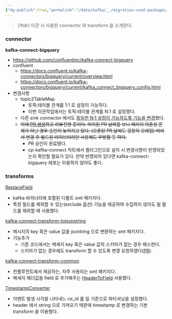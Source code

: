 ```yaml
---
{"dg-publish":true,"permalink":"/data/kafka/__/migration-used-packages/","tags":["kafka","connect"]}
---
```




> [!tldr]
> 이관 시 사용한 connector 와 transform 을 소개한다.


### connector


**kafka-connect-bigquery**
- https://github.com/confluentinc/kafka-connect-bigquery
- confluent
    - https://docs.confluent.io/kafka-connectors/bigquery/current/overview.html
    - https://docs.confluent.io/kafka-connectors/bigquery/current/kafka_connect_bigquery_config.html
- 변경사항
    - topic2TableMap
        - 토픽:테이블 관계를 1:1 로 설정이 가능하다.
        - 이번 이관작업에서는 토픽:테이블 관계를 N:1 로 설정했다.
    - 다른 sink connector 에서도 [동일한 N:1 설정이 가능하도록 기능을 변경](https://github.com/snowflakedb/snowflake-kafka-connector/pull/459)했다.
    - ~~이에 [PR 생성](https://github.com/confluentinc/kafka-connect-bigquery/pull/361)하고 리뷰진행 중이다. 머지된 PR 날짜를 보니 패키지 의존성 문제가 아닌 경우 승인이 늦어지고 있다. (오픈된 PR 날짜도 굉장히 오래됨) 따라서 변경 후 빌드된 라이브러리만 사용해도 무방할 듯 하다.~~
        - PR 승인이 완료됐다.
        - cp-kafka-connect 차트에서 플러그인으로 설치 시 변경사항이 반영되었는지 확인할 필요가 있다. 만약 반영되어 있다면 kafka-connect-bigquery 레포는 이용하지 않아도 좋다.


### transforms


[ReplaceField](https://docs.confluent.io/platform/current/connect/transforms/replacefield.html#replacefield)
- kafka 바이너리에 포함된 디폴트 smt 패키지다.
- 특정 필드를 제외할 수 있는(exclude 옵션) 기능을 제공하여 수집하지 않아도 될 필드를 제외할 때 사용했다.


[kafka-connect-transform-tojsonstring](https://github.com/an0r0c/kafka-connect-transform-tojsonstring)
- 메시지의 key 혹은 value 값을 jsontring 으로 변환하는 smt 패키지다.
- 기능추가
    - 기존 코드에서는 메세지 key 혹은 value 값의 스키마가 없는 경우 패스한다.
    - 스키마가 없는 경우에도 transform 할 수 있도록 변경 요청하였다([PR](https://github.com/an0r0c/kafka-connect-transform-tojsonstring/pull/18)).


[kafka-connect-transform-common](https://github.com/jcustenborder/kafka-connect-transform-common)
- 컨플루언트에서 제공하는, 자주 사용되는 smt 패키지다.
- 메세지 헤더값을 field 로 추가해주는 [HeaderToField](https://jcustenborder.github.io/kafka-connect-documentation/projects/kafka-connect-transform-common/transformations/HeaderToField.html) 사용했다.


[TimestampConverter](https://docs.confluent.io/platform/current/connect/transforms/timestampconverter.html)
- 이벤트 발생 시각을 나타내느 ce_id 를 일 기준으로 파티셔닝을 설정했다.
- header 에서 string 으로 가져오기 때문에 timestamp 로 변경하는 기본 transform 을 이용했다.